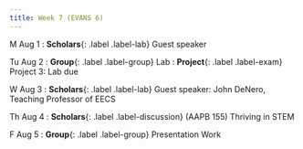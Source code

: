 ```yaml
---
title: Week 7 (EVANS 6)
---
```


M Aug 1
: **Scholars**{: .label .label-lab} Guest speaker

Tu Aug 2
: **Group**{: .label .label-group} Lab
: **Project**{: .label .label-exam} Project 3: Lab due

W Aug 3
: **Scholars**{: .label .label-lab} Guest speaker: John DeNero, Teaching Professor  of EECS

Th Aug 4
: **Scholars**{: .label .label-discussion} (AAPB 155) Thriving in STEM

F Aug 5
: **Group**{: .label .label-group} Presentation Work
